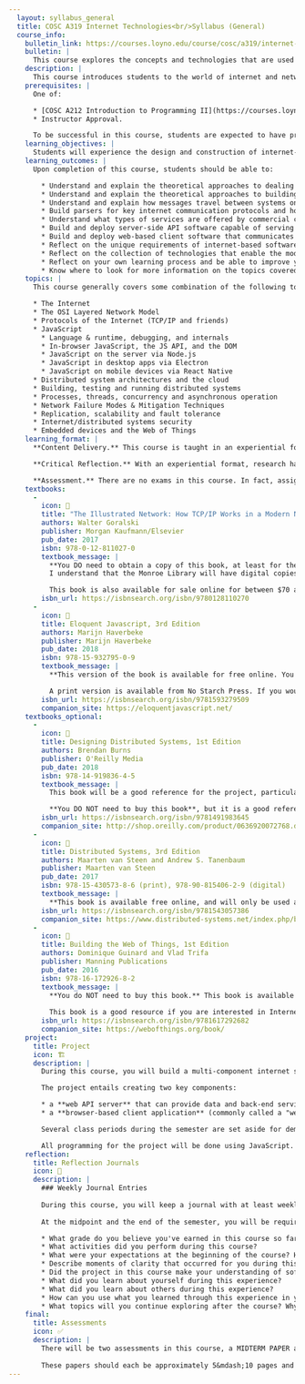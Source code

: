 ```yaml
---
  layout: syllabus_general
  title: COSC A319 Internet Technologies<br/>Syllabus (General)
  course_info:
    bulletin_link: https://courses.loyno.edu/course/cosc/a319/internet-technologies
    bulletin: |
      This course explores the concepts and technologies that are used in modern Internet systems, and provides the necessary skills and knowledge of software technologies needed for creating Internet/Web services. It is designed to expose students to web content presentation and generation technologies, programming, and building multi-tiered client/server web applications.
    description: |
      This course introduces students to the world of internet and networked systems development. Concepts related to distributed systems development; concurrent and asynchronous processing; process communications and network transport protocols; distributed application architecture and design; deployment, monitoring and debugging of internet-based systems; and web of things development will be covered.
    prerequisites: |
      One of:

      * [COSC A212 Introduction to Programming II](https://courses.loyno.edu/course/cosc/a212/introduction-programming-ii) and Sophomore standing
      * Instructor Approval.

      To be successful in this course, students are expected to have practical experience building multi-file/multi-component software projects. In particular, students should be comfortable working with data structures, designing classes and class interfaces, and writing software modules that form part of a larger application.
    learning_objectives: |
      Students will experience the design and construction of internet-based systems through hands-on interaction with course material. The course will provide students with a basis of theory upon which to reflect upon experiences: designing and building server-side systems that must communicate with client systems via internet protocols; designing and building client systems that operate and interact with the server system concurrently and asynchronously; debugging process timing and network failure issues; and understanding the network designs and protocols that enable the modern internet.
    learning_outcomes: |
      Upon completion of this course, students should be able to:

        * Understand and explain the theoretical approaches to dealing with concurrency in software and the types of problems that can occur when software processes operate concurrently
        * Understand and explain the theoretical approaches to building software systems with components that operate asynchronously
        * Understand and explain how messages travel between systems on the internet, including the various protocols used and what information they require and provide
        * Build parsers for key internet communication protocols and how they interact to enable modern web applications
        * Understand what types of services are offered by commercial cloud providers, and how those services fit into internet-based distributed software architectures
        * Build and deploy server-side API software capable of serving multiple client software types
        * Build and deploy web-based client software that communicates with a server-side API
        * Reflect on the unique requirements of internet-based software
        * Reflect on the collection of technologies that enable the modern internet
        * Reflect on your own learning process and be able to improve your own learning
        * Know where to look for more information on the topics covered in this course
    topics: |
      This course generally covers some combination of the following topics:

      * The Internet
      * The OSI Layered Network Model
      * Protocols of the Internet (TCP/IP and friends)
      * JavaScript
        * Language & runtime, debugging, and internals
        * In-browser JavaScript, the JS API, and the DOM
        * JavaScript on the server via Node.js
        * JavaScript in desktop apps via Electron
        * JavaScript on mobile devices via React Native
      * Distributed system architectures and the cloud
      * Building, testing and running distributed systems
      * Processes, threads, concurrency and asynchronous operation
      * Network Failure Modes & Mitigation Techniques
      * Replication, scalability and fault tolerance
      * Internet/distributed systems security
      * Embedded devices and the Web of Things
    learning_format: |
      **Content Delivery.** This course is taught in an experiential format. While there are lectures on the conceptual content (network models, application architectures, failure modes, protocols, etc.), these are delivered alongside practice lab and demo sessions and hands-on work on a semester-long individual project that provides direct experience with a number of these concepts. Where it is impossible to present conceptual content through the project, demonstrations during class and assignments are used to help make conceptual content clear.

      **Critical Reflection.** With an experiential format, research has shown that students retain material better when they reflect critically on their learning. As such, students will be expected to write weekly reflection journal entries, as well as a short personal reflection essay at the end of the semester.

      **Assessment.** There are no exams in this course. In fact, assignments and project work do not have numeric grade values either. Instead, at the midterm and the final, you will be expected to write a reflection-based grade proposal and defense. In this short paper, you will indicate what letter grade you feel you have earned in the course and defend that grade to me by reflecting on specific examples of your work, learning, and accomplishments.
    textbooks:
      -
        icon: 📘
        title: "The Illustrated Network: How TCP/IP Works in a Modern Network, 2nd Edition"
        authors: Walter Goralski
        publisher: Morgan Kaufmann/Elsevier
        pub_date: 2017
        isbn: 978-0-12-811027-0
        textbook_message: |
          **You DO need to obtain a copy of this book, at least for the semester.**
          I understand that the Monroe Library will have digital copies of the book available. Please check with them to understand how to use one.

          This book is also available for sale online for between $70 and $90, and is a fantastic reference for this content for the future.
        isbn_url: https://isbnsearch.org/isbn/9780128110270
      -
        icon: 📙
        title: Eloquent Javascript, 3rd Edition
        authors: Marijn Haverbeke
        publisher: Marijn Haverbeke
        pub_date: 2018
        isbn: 978-15-932795-0-9
        textbook_message: |
          **This version of the book is available for free online. You DO NOT need to buy this book. In addition, the online version is interactive, allowing you to try out code and explore the output while you read.**

          A print version is available from No Starch Press. If you would like to purchase the book, you can get there from the book website.
        isbn_url: https://isbnsearch.org/isbn/9781593279509
        companion_site: https://eloquentjavascript.net/
    textbooks_optional:
      -
        icon: 📕
        title: Designing Distributed Systems, 1st Edition
        authors: Brendan Burns
        publisher: O'Reilly Media
        pub_date: 2018
        isbn: 978-14-919836-4-5
        textbook_message: |
          This book will be a good reference for the project, particularly if you choose to use a container-based architecture to build your API and web components.

          **You DO NOT need to buy this book**, but it is a good reference if you can afford it.
        isbn_url: https://isbnsearch.org/isbn/9781491983645
        companion_site: http://shop.oreilly.com/product/0636920072768.do
      -
        icon: 📔
        title: Distributed Systems, 3rd Edition
        authors: Maarten van Steen and Andrew S. Tanenbaum
        publisher: Maarten van Steen
        pub_date: 2017
        isbn: 978-15-430573-8-6 (print), 978-90-815406-2-9 (digital)
        textbook_message: |
          **This book is available free online, and will only be used as reference. You DO NOT need to buy this book.**
        isbn_url: https://isbnsearch.org/isbn/9781543057386
        companion_site: https://www.distributed-systems.net/index.php/books/distributed-systems-3rd-edition-2017/
      -
        icon: 📗
        title: Building the Web of Things, 1st Edition
        authors: Dominique Guinard and Vlad Trifa
        publisher: Manning Publications
        pub_date: 2016
        isbn: 978-16-172926-8-2
        textbook_message: |
          **You do NOT need to buy this book.** This book is available for sale online for about $35.
          
          This book is a good resource if you are interested in Internet of Things and hardware-integrated internet software. Most of this content will NOT be covered this semester in class.
        isbn_url: https://isbnsearch.org/isbn/9781617292682
        companion_site: https://webofthings.org/book/
    project:
      title: Project
      icon: 🏗
      description: |
        During this course, you will build a multi-component internet system using some of the concepts learned through lecture and demo.

        The project entails creating two key components:

        * a **web API server** that can provide data and back-end services for client applications
        * a **browser-based client application** (commonly called a "web app") for interacting with the API server's back-end services via a computer through a website

        Several class periods during the semester are set aside for demonstrations, homework help, or lab exploration. These days are opportunities for you to see how such projects are built, ask questions about issues you are having on your own project, or tell your peers about problems you've experienced while working on your project and how you overcame them. These sessions will be enough time to clarify the required functionality for each assignment with instructor/faculty assistance, get started on project work or assignments, and get help on problems you are experiencing while working on projects or assignments. However, these sessions likely will not be enough to complete the project. Please expect to dedicate time outside of class to working on the project on your own.

        All programming for the project will be done using JavaScript. While JavaScript was originally created for use in the web browser, it is now used often in various non-browser ways. During this course, you'll learn to use modern JavaScript coding style and syntax to develop applications in a variety of those contexts and make them work together.
    reflection:
      title: Reflection Journals
      icon: 📓
      description: |
        ### Weekly Journal Entries
        
        During this course, you will keep a journal with at least weekly reflections on your experiences.
        
        At the midpoint and the end of the semester, you will be required to write a short (5-10 pages) personal reflection essay based on your journaling which examines the following questions:

        * What grade do you believe you've earned in this course so far? Why?
        * What activities did you perform during this course?
        * What were your expectations at the beginning of the course? How did your expectations and attitudes change throughout the semester?
        * Describe moments of clarity that occurred for you during this course? What made the concept clear for you? How did you gain a better understanding of it?
        * Did the project in this course make your understanding of software development and computer science clearer? Your understanding of the Internet and Internet-based applications? How?
        * What did you learn about yourself during this experience?
        * What did you learn about others during this experience?
        * How can you use what you learned through this experience in your future coursework and in your future career? Do you feel better prepared for your career path after this experience? Why?
        * What topics will you continue exploring after the course? Why does each interest you? How will you go about exploring each of those concepts?
    final:
      title: Assessments
      icon: ✅
      description: |
        There will be two assessments in this course, a MIDTERM PAPER and a FINAL PAPER, each requiring you to propose the letter grade you believe you earned to that point and defend it by reflecting on your understanding of the material covered, your learning process, your efforts, and your accomplishments. At a minimum, each paper should address the questions indicated in the **Reflection Journals** section.
        
        These papers should each be approximately 5&mdash;10 pages and should use appropriate spelling, grammar, and punctuation.
---
```

